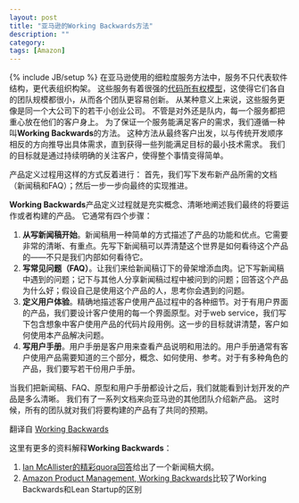 ```yaml
---
layout: post
title: "亚马逊的Working Backwards方法"
description: ""
category: 
tags: [Amazon]
---
```

{% include JB/setup %}
在亚马逊使用的细粒度服务方法中，服务不只代表软件结构，更代表组织构架。
这些服务有着很强的[代码所有权模型](https://orgpatterns.wikispaces.com/CodeOwnership)，这使得它们各自的团队规模都很小，从而各个团队更容易创新。
从某种意义上来说，这些服务更像是同一个大公司下的若干小创业公司。
不管是对外还是队内，每一个服务都把重心放在他们的客户身上。
为了保证一个服务能满足客户的需求，我们遵循一种叫**Working Backwards**的方法。
这种方法从最终客户出发，以与传统开发顺序相反的方向推导出具体需求，直到获得一些列能满足目标的最小技术需求。
我们的目标就是通过持续明确的关注客户，使得整个事情变得简单。

产品定义过程用这样的方式反着进行：
首先，我们写下发布新产品所需的文档（新闻稿和FAQ）；然后一步一步向最终的实现推进。

**Working Backwards**产品定义过程就是充实概念、清晰地阐述我们最终的将要运作或者构建的产品。
它通常有四个步骤：

1. **从写新闻稿开始**。新闻稿用一种简单的方式描述了产品的功能和优点。它需要非常的清晰、有重点。先写下新闻稿可以弄清楚这个世界是如何看待这个产品的——不只是我们内部如何看待它。
2. **写常见问题（FAQ）**。让我们来给新闻稿订下的骨架增添血肉。记下写新闻稿中遇到的问题；记下与其他人分享新闻稿过程中被问到的问题；回答这个产品为什么好；假设自己是使用这个产品的人，思考你会遇到的问题。
3. **定义用户体验**。精确地描述客户使用产品过程中的各种细节。对于有用户界面的产品，我们要设计客户使用的每一个界面原型。对于web service，我们写下包含想象中客户使用产品的代码片段用例。这一步的目标就讲清楚，客户如何使用本产品解决问题。
4. **写用户手册**。用户手册是客户用来查看产品说明和用法的。用户手册通常有客户使用产品需要知道的三个部分，概念、如何使用、参考。对于有多种角色的产品，我们要写若干份用户手册。

当我们把新闻稿、FAQ、原型和用户手册都设计之后，我们就能看到计划开发的产品是多么清晰。
我们有了一系列文档来向亚马逊的其他团队介绍新产品。
这时候，所有的团队就对我们将要构建的产品有了共同的预期。

翻译自 [Working Backwards](http://www.allthingsdistributed.com/2006/11/working_backwards.html)

这里有更多的资料解释**Working Backwards**：

1. [Ian McAllister的精彩quora回答](https://www.quora.com/What-is-Amazons-approach-to-product-development-and-product-management/answer/Ian-McAllister)给出了一个新闻稿大纲。
2. [Amazon Product Management, Working Backwards](http://brendansterne.com/2013/11/21/amazon-product-management-working-backwards/)比较了Working Backwards和Lean Startup的区别